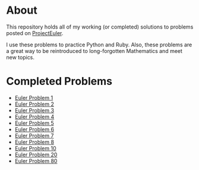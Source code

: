 # About

This repository holds all of my working (or completed) solutions to problems posted on [ProjectEuler](http://projecteuler.net).

I use these problems to practice Python and Ruby.  Also, these problems are a great way to be reintroduced to long-forgotten Mathematics and meet new topics.

# Completed Problems

+ [Euler Problem 1](http://projecteuler.net/problem=1)
+ [Euler Problem 2](http://projecteuler.net/problem=2)
+ [Euler Problem 3](http://projecteuler.net/problem=3)
+ [Euler Problem 4](http://projecteuler.net/problem=4)
+ [Euler Problem 5](http://projecteuler.net/problem=5)
+ [Euler Problem 6](http://projecteuler.net/problem=6)
+ [Euler Problem 7](http://projecteuler.net/problem=7)
+ [Euler Problem 8](http://projecteuler.net/problem=8)
+ [Euler Problem 10](http://projecteuler.net/problem=10)
+ [Euler Problem 20](http://projecteuler.net/problem=20)
+ [Euler Problem 80](http://projecteuler.net/problem=80)
